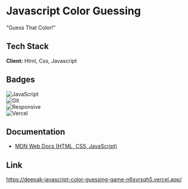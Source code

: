 
# Javascript Color Guessing

"Guess That Color!"



## Tech Stack

**Client:**  Html, Css, Javascript



## Badges

![JavaScript](https://img.shields.io/badge/JavaScript-ES6-yellow)  
![Git](https://img.shields.io/badge/Git-Version--Control-red)  
![Responsive](https://img.shields.io/badge/Responsive-Design-green)  
![Vercel](https://img.shields.io/badge/Deployed%20on-Vercel-black)



## Documentation

- [MDN Web Docs (HTML, CSS, JavaScript)](https://developer.mozilla.org/en-US/) 



## Link 

https://deepak-javascript-color-guessing-game-n6svrsqh5.vercel.app/
